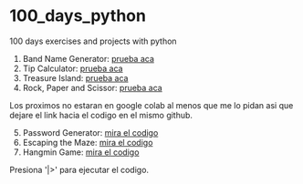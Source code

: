 # 100_days_python
 100 days exercises and projects with python

1. Band Name Generator: [prueba aca](https://colab.research.google.com/drive/1k-UUAubtunQColRWtfBHThro2yXrSPMm?hl=es#scrollTo=fVuA2dVA6I8f)
2. Tip Calculator: [prueba aca](https://colab.research.google.com/drive/1EtafxLWrz0SINDI4nq3M3fF670HPTeOT?hl=es)
3. Treasure Island: [prueba aca](https://colab.research.google.com/drive/1ItxXiwM61-LdPSlPpRe4qk9Vhwz35KFW?hl=es)
4. Rock, Paper and Scissor: [prueba aca](https://colab.research.google.com/drive/16lQyAid7zoOITOENt5_OLHo54P-_TAao)

Los proximos no estaran en google colab al menos que me lo pidan asi que dejare el link hacia el codigo en el mismo github.

5. Password Generator: [mira el codigo](https://github.com/Lifimastar/100DaysPython/blob/main/proyectos/5_password_generator.py)
6. Escaping the Maze: [mira el codigo](https://github.com/Lifimastar/100DaysPython/blob/main/proyectos/6_escaping_maze.py)
7. Hangmin Game: [mira el codigo](https://github.com/Lifimastar/100DaysPython/tree/main/proyectos/7_hangman_game)

Presiona '|>' para ejecutar el codigo.
